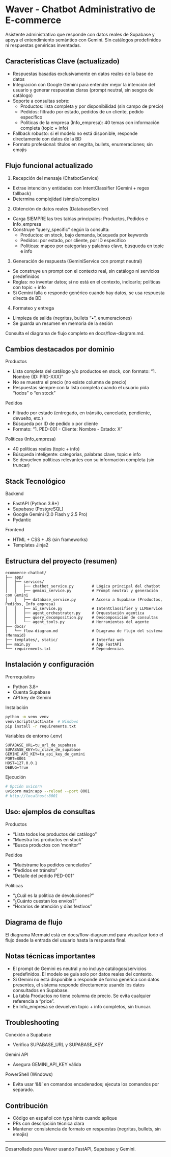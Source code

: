 # Waver - Chatbot Administrativo de E-commerce

Asistente administrativo que responde con datos reales de Supabase y apoya el entendimiento semántico con Gemini. Sin catálogos predefinidos ni respuestas genéricas inventadas.

## Características Clave (actualizado)

- Respuestas basadas exclusivamente en datos reales de la base de datos
- Integración con Google Gemini para entender mejor la intención del usuario y generar respuestas claras (prompt neutral, sin sesgos de catálogo)
- Soporte a consultas sobre:
  - Productos: lista completa y por disponibilidad (sin campo de precio)
  - Pedidos: filtrado por estado, pedidos de un cliente, pedido específico
  - Políticas de la empresa (Info_empresa): 40 temas con información completa (topic + info)
- Fallback robusto: si el modelo no está disponible, responde directamente con datos de la BD
- Formato profesional: títulos en negrita, bullets, enumeraciones; sin emojis

## Flujo funcional actualizado

1) Recepción del mensaje (ChatbotService)
- Extrae intención y entidades con IntentClassifier (Gemini + regex fallback)
- Determina complejidad (simple/complex)

2) Obtención de datos reales (DatabaseService)
- Carga SIEMPRE las tres tablas principales: Productos, Pedidos e Info_empresa
- Construye “query_specific” según la consulta:
  - Productos: en stock, bajo demanda, búsqueda por keywords
  - Pedidos: por estado, por cliente, por ID específico
  - Políticas: mapeo por categorías y palabras clave, búsqueda en topic e info

3) Generación de respuesta (GeminiService con prompt neutral)
- Se construye un prompt con el contexto real, sin catálogo ni servicios predefinidos
- Reglas: no inventar datos; si no está en el contexto, indicarlo; políticas con topic + info
- Si Gemini falla o responde genérico cuando hay datos, se usa respuesta directa de BD

4) Formateo y entrega
- Limpieza de salida (negritas, bullets “•”, enumeraciones)
- Se guarda un resumen en memoria de la sesión

Consulta el diagrama de flujo completo en docs/flow-diagram.md.

## Cambios destacados por dominio

Productos
- Lista completa del catálogo y/o productos en stock, con formato: “1. Nombre (ID: PRD-XXX)”
- No se muestra el precio (no existe columna de precio)
- Respuestas siempre con la lista completa cuando el usuario pida “todos” o “en stock”

Pedidos
- Filtrado por estado (entregado, en tránsito, cancelado, pendiente, devuelto, etc.)
- Búsqueda por ID de pedido o por cliente
- Formato: “1. PED-001 - Cliente: Nombre - Estado: X”

Políticas (Info_empresa)
- 40 políticas reales (topic + info)
- Búsqueda inteligente: categorías, palabras clave, topic e info
- Se devuelven políticas relevantes con su información completa (sin truncar)

## Stack Tecnológico

Backend
- FastAPI (Python 3.8+)
- Supabase (PostgreSQL)
- Google Gemini (2.0 Flash y 2.5 Pro)
- Pydantic

Frontend
- HTML + CSS + JS (sin frameworks)
- Templates Jinja2

## Estructura del proyecto (resumen)

```
ecommerce-chatbot/
├── app/
│   ├── services/
│   │   ├── chatbot_service.py        # Lógica principal del chatbot
│   │   ├── gemini_service.py         # Prompt neutral y generación con Gemini
│   │   ├── database_service.py       # Acceso a Supabase (Productos, Pedidos, Info_empresa)
│   │   ├── ai_service.py             # IntentClassifier y LLMService
│   │   ├── agent_orchestrator.py     # Orquestación agentica
│   │   ├── query_decomposition.py    # Descomposición de consultas
│   │   └── agent_tools.py            # Herramientas del agente
├── docs/
│   └── flow-diagram.md               # Diagrama de flujo del sistema (Mermaid)
├── templates/, static/               # Interfaz web
├── main.py                           # App FastAPI
└── requirements.txt                  # Dependencias
```

## Instalación y configuración

Prerrequisitos
- Python 3.8+
- Cuenta Supabase
- API key de Gemini

Instalación

```bash
python -m venv venv
venv\Scripts\activate  # Windows
pip install -r requirements.txt
```

Variables de entorno (.env)

```env
SUPABASE_URL=tu_url_de_supabase
SUPABASE_KEY=tu_clave_de_supabase
GEMINI_API_KEY=tu_api_key_de_gemini
PORT=8001
HOST=127.0.0.1
DEBUG=True
```

Ejecución

```bash
# Opción uvicorn
uvicorn main:app --reload --port 8001
# http://localhost:8001
```

## Uso: ejemplos de consultas

Productos
- “Lista todos los productos del catálogo”
- “Muestra los productos en stock”
- “Busca productos con ‘monitor’”

Pedidos
- “Muéstrame los pedidos cancelados”
- “Pedidos en tránsito”
- “Detalle del pedido PED-001”

Políticas
- “¿Cuál es la política de devoluciones?”
- “¿Cuánto cuestan los envíos?”
- “Horarios de atención y días festivos”

## Diagrama de flujo

El diagrama Mermaid está en docs/flow-diagram.md para visualizar todo el flujo desde la entrada del usuario hasta la respuesta final.

## Notas técnicas importantes

- El prompt de Gemini es neutral y no incluye catálogos/servicios predefinidos. El modelo se guía solo por datos reales del contexto.
- Si Gemini no está disponible o responde de forma genérica con datos presentes, el sistema responde directamente usando los datos consultados en Supabase.
- La tabla Productos no tiene columna de precio. Se evita cualquier referencia a “price”.
- En Info_empresa se devuelven topic + info completos, sin truncar.

## Troubleshooting

Conexión a Supabase
- Verifica SUPABASE_URL y SUPABASE_KEY

Gemini API
- Asegura GEMINI_API_KEY válida

PowerShell (Windows)
- Evita usar ‘&&’ en comandos encadenados; ejecuta los comandos por separado.

## Contribución

- Código en español con type hints cuando aplique
- PRs con descripción técnica clara
- Mantener consistencia de formato en respuestas (negritas, bullets, sin emojis)

---

Desarrollado para Waver usando FastAPI, Supabase y Gemini.
